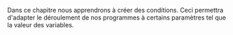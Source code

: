 Dans ce chapitre nous apprendrons à créer des conditions. Ceci permettra d'adapter le déroulement de nos programmes à certains paramètres tel que la valeur des variables.